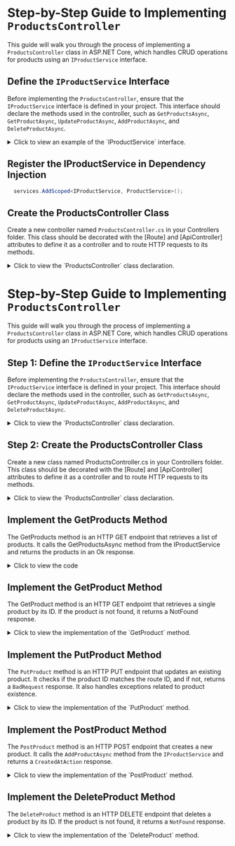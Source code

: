# Step-by-Step Guide to Implementing `ProductsController`

This guide will walk you through the process of implementing a `ProductsController` class in ASP.NET Core, which handles CRUD operations for products using an `IProductService` interface.

## Define the `IProductService` Interface

Before implementing the `ProductsController`, ensure that the `IProductService` interface is defined in your project. This interface should declare the methods used in the controller, such as `GetProductsAsync`, `GetProductAsync`, `UpdateProductAsync`, `AddProductAsync`, and `DeleteProductAsync`.

<details>
<summary>Click to view an example of the `IProductService` interface.</summary>

```csharp
public interface IProductService
{
    Task<IEnumerable<Product>> GetProductsAsync();
    Task<Product> GetProductAsync(int id);
    Task<Product> AddProductAsync(Product product);
    Task UpdateProductAsync(Product product);
    Task DeleteProductAsync(int id);
    Task<bool> ProductExistsAsync(int id);
}
```

</details>

## Register the IProductService in Dependency Injection

```csharp
  services.AddScoped<IProductService, ProductService>();

```
## Create the ProductsController Class
Create a new controller named `ProductsController.cs` in your Controllers folder. This class should be decorated with the [Route] and [ApiController] attributes to define it as a controller and to route HTTP requests to its methods.

<details>
<summary>Click to view the `ProductsController` class declaration.</summary>

```csharp

[Route("api/[controller]")]
[ApiController]
public class ProductsController : ControllerBase
{
    private readonly IProductService _productService;

    public ProductsController(IProductService productService)
    {
        _productService = productService;
    }
}

```

</details>


# Step-by-Step Guide to Implementing `ProductsController`

This guide will walk you through the process of implementing a `ProductsController` class in ASP.NET Core, which handles CRUD operations for products using an `IProductService` interface.

## Step 1: Define the `IProductService` Interface
Before implementing the `ProductsController`, ensure that the `IProductService` interface is defined in your project. This interface should declare the methods used in the controller, such as `GetProductsAsync`, `GetProductAsync`, `UpdateProductAsync`, `AddProductAsync`, and `DeleteProductAsync`.
<details>
<summary>Click to view the `ProductsController` class declaration.</summary>
```csharp
public interface IProductService
{
    Task<IEnumerable<Product>> GetProductsAsync();
    Task<Product> GetProductAsync(int id);
    Task<Product> AddProductAsync(Product product);
    Task UpdateProductAsync(Product product);
    Task DeleteProductAsync(int id);
    Task<bool> ProductExistsAsync(int id);
}
```
</details>

## Step 2: Create the ProductsController Class
Create a new class named ProductsController.cs in your Controllers folder. This class should be decorated with the [Route] and [ApiController] attributes to define it as a controller and to route HTTP requests to its methods.

<details>
<summary>Click to view the `ProductsController` class declaration.</summary>

```csharp

[Route("api/[controller]")]
[ApiController]
public class ProductsController : ControllerBase
{
    private readonly IProductService _productService;

    public ProductsController(IProductService productService)
    {
        _productService = productService;
    }
}
```
</details>

##  Implement the GetProducts Method
The GetProducts method is an HTTP GET endpoint that retrieves a list of products. It calls the GetProductsAsync method from the IProductService and returns the products in an Ok response.

<details>
<summary>Click to view the code </summary>

```csharp

[HttpGet]
public async Task<IActionResult> GetProducts()
{
    var products = await _productService.GetProductsAsync();
    return Ok(products);
    // TODO: add mappings and use the Model if needed
}
```
</details>

## Implement the GetProduct Method
The GetProduct method is an HTTP GET endpoint that retrieves a single product by its ID. If the product is not found, it returns a NotFound response.

<details>
<summary>Click to view the implementation of the `GetProduct` method.</summary>

```csharp

// GET: api/Products/{id}
[HttpGet("{id}")]
public async Task<ActionResult<Product>> GetProduct(int id)
{
    var product = await _productService.GetProductAsync(id);
    if (product == null)
    {
        return NotFound();
    }

    return Ok(product);
}
```
</details>

## Implement the PutProduct Method

The `PutProduct` method is an HTTP PUT endpoint that updates an existing product. It checks if the product ID matches the route ID, and if not, returns a `BadRequest` response. It also handles exceptions related to product existence.


<details>
<summary>Click to view the implementation of the `PutProduct` method.</summary>

```csharp
// PUT: api/Products/{id}
[HttpPut("{id}")]
public async Task<IActionResult> PutProduct(int id, Product product)
{
    if (id != product.Id)
    {
        return BadRequest();
    }

    try
    {
        await _productService.UpdateProductAsync(product);
    }
    catch
    {
        if (!await _productService.ProductExistsAsync(id))
        {
            return NotFound();
        }
        else
        {
            throw;
        }
    }

    return NoContent();
}
```
</details>

## Implement the PostProduct Method

The `PostProduct` method is an HTTP POST endpoint that creates a new product. It calls the `AddProductAsync` method from the `IProductService` and returns a `CreatedAtAction` response.

<details>
<summary>Click to view the implementation of the `PostProduct` method.</summary>

```csharp

// POST: api/Products
[HttpPost]
public async Task<ActionResult<Product>> PostProduct(Product product)
{
    var createdProduct = await _productService.AddProductAsync(product);
    return CreatedAtAction("GetProduct", new { id = createdProduct.Id }, createdProduct);
}

```
</details>

## Implement the DeleteProduct Method
The `DeleteProduct` method is an HTTP DELETE endpoint that deletes a product by its ID. If the product is not found, it returns a `NotFound` response.

<details>
<summary>Click to view the implementation of the `DeleteProduct` method.</summary>

```csharp

// DELETE: api/Products/{id}
[HttpDelete("{id}")]
public async Task<IActionResult> DeleteProduct(int id)
{
    var product = await _productService.GetProductAsync(id);
    if (product == null)
    {
        return NotFound();
    }

    await _productService.DeleteProductAsync(id);
    return NoContent();
}

```
</details>

